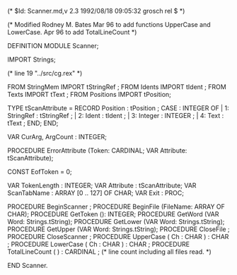 
(* $Id: Scanner.md,v 2.3 1992/08/18 09:05:32 grosch rel $ *)

(* Modified Rodney M. Bates 
   Mar 96 to add functions UpperCase and LowerCase. 
   Apr 96 to add TotalLineCount 
*)

DEFINITION MODULE Scanner;

IMPORT Strings;

(* line 19 "../src/cg.rex" *)


FROM StringMem	IMPORT tStringRef	;
FROM Idents	IMPORT tIdent	;
FROM Texts	IMPORT tText	;
FROM Positions	IMPORT tPosition;

TYPE
   tScanAttribute = RECORD
	   Position	: tPosition	;
      CASE : INTEGER OF
      | 1: StringRef	: tStringRef	;
      | 2: Ident	: tIdent	;
      | 3: Integer	: INTEGER	;
      | 4: Text		: tText		;
      END;
   END;

VAR CurArg, ArgCount	: INTEGER;

PROCEDURE ErrorAttribute (Token: CARDINAL; VAR Attribute: tScanAttribute);


CONST EofToken	= 0;

VAR TokenLength	: INTEGER;
VAR Attribute	: tScanAttribute;
VAR ScanTabName	: ARRAY [0 .. 127] OF CHAR;
VAR Exit	: PROC;

PROCEDURE BeginScanner	;
PROCEDURE BeginFile	(FileName: ARRAY OF CHAR);
PROCEDURE GetToken	(): INTEGER;
PROCEDURE GetWord	(VAR Word: Strings.tString);
PROCEDURE GetLower	(VAR Word: Strings.tString);
PROCEDURE GetUpper	(VAR Word: Strings.tString);
PROCEDURE CloseFile	;
PROCEDURE CloseScanner	;
PROCEDURE UpperCase ( Ch : CHAR ) : CHAR ; 
PROCEDURE LowerCase ( Ch : CHAR ) : CHAR ; 
PROCEDURE TotalLineCount ( ) : CARDINAL ; 
  (* line count including all files read. *) 

END Scanner.
